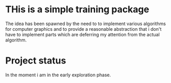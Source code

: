 # THis is a simple training package

 The idea has been spawned by the need to to implement various algorithms for computer graphics and to 
 provide a reasonable abstraction that i don't have to implement parts which are deferring my
 attention from the actual algorithm.
 
 
 # Project status
 
 In the moment i am in the early exploration phase.
 
 
 


